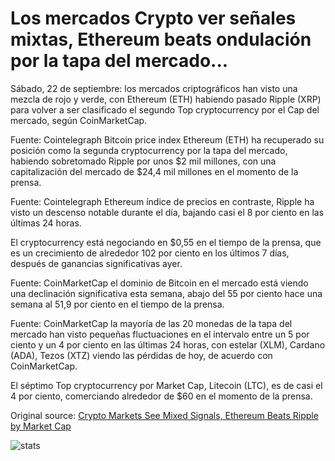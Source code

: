 # Los mercados Crypto ver señales mixtas, Ethereum beats ondulación por la tapa del mercado...

Sábado, 22 de septiembre: los mercados criptográficos han visto una mezcla de rojo y verde, con Ethereum (ETH) habiendo pasado Ripple (XRP) para volver a ser clasificado el segundo Top cryptocurrency por el Cap del mercado, según CoinMarketCap.

Fuente: Cointelegraph Bitcoin price index Ethereum (ETH) ha recuperado su posición como la segunda cryptocurrency por la tapa del mercado, habiendo sobretomado Ripple por unos $2 mil millones, con una capitalización del mercado de $24,4 mil millones en el momento de la prensa.

Fuente: Cointelegraph Ethereum índice de precios en contraste, Ripple ha visto un descenso notable durante el día, bajando casi el 8 por ciento en las últimas 24 horas.

El cryptocurrency está negociando en $0,55 en el tiempo de la prensa, que es un crecimiento de alrededor 102 por ciento en los últimos 7 días, después de ganancias significativas ayer.

Fuente: CoinMarketCap el dominio de Bitcoin en el mercado está viendo una declinación significativa esta semana, abajo del 55 por ciento hace una semana al 51,9 por ciento en el tiempo de la prensa.

Fuente: CoinMarketCap la mayoría de las 20 monedas de la tapa del mercado han visto pequeñas fluctuaciones en el intervalo entre un 5 por ciento y un 4 por ciento en las últimas 24 horas, con estelar (XLM), Cardano (ADA), Tezos (XTZ) viendo las pérdidas de hoy, de acuerdo con CoinMarketCap.

El séptimo Top cryptocurrency por Market Cap, Litecoin (LTC), es de casi el 4 por ciento, comerciando alrededor de $60 en el momento de la prensa.

Original source: [Crypto Markets See Mixed Signals, Ethereum Beats Ripple by Market Cap](https://cointelegraph.com/news/crypto-markets-see-mixed-signals-ethereum-beats-ripple-by-market-cap)

![stats](https://c.statcounter.com/11760860/0/a89fa40b/1/ "stats")